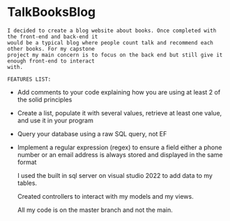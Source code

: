 # TalkBooksBlog

	I decided to create a blog website about books. Once completed with the front-end and back-end it 
	would be a typical blog where people count talk and recommend each other books. For my capstone 
	project my main concern is to focus on the back end but still give it enough front-end to interact 
	with. 

	FEATURES LIST:
- Add comments to your code explaining how you are using at least 2 of the solid principles

- Create a list, populate it with several values, retrieve at least one value, and use it in your program

- Query your database using a raw SQL query, not EF

-  Implement a regular expression (regex) to ensure a field either a phone number or an email address is always stored and displayed in the same format


	I used the built in sql server on visual studio 2022 to add data to my tables.

	Created controllers to interact with my models and my views.


	All my code is on the master branch and not the main.